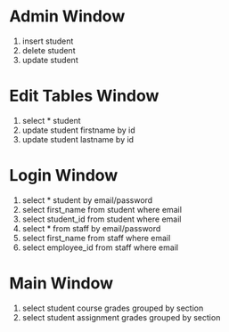 # Admin Window
1. insert student
2. delete student
3. update student

# Edit Tables Window
1. select * student
2. update student firstname by id
3. update student lastname by id

# Login Window
1. select * student by email/password
2. select first_name from student where email
3. select student_id from student where email
4. select * from staff by email/password
5. select first_name from staff where email
6. select employee_id from staff where email

# Main Window
1. select student course grades grouped by section
2. select student assignment grades grouped by section